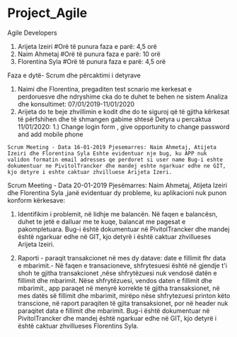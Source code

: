 # Project_Agile
Agile
Developers
  1. Arijeta Izeiri 
    #Orë të punura faza e parë: 4,5 orë
  2. Naim Ahmetaj
    #Orë të punura faza e parë: 10 orë
  3. Florentina Syla
    #Orë të punura faza e parë: 4,5 orë

Faza e dytë- Scrum dhe përcaktimi i detyrave
  1. Naimi dhe Florentina, pregaditen test scnario me kerkesat e perdoruesve dhe ndryshime cka do te duhet te behen ne sistem
  Analiza dhe konsultimet: 07/01/2019-11/01/2020
  2. Arijeta do te beje zhvillimin e kodit dhe do te siguroj që të gjitha kërkesat të përfshihen dhe të shmangen gabime shtesë
    Detyra u percaktua 11/01/2020: 
    1.) Change login form , give opportunity to change password and add mobile phone
    
    
    Scrum Meeting - Data 16-01-2019 Pjesemarres: Naim Ahmetaj, Atijeta Izeiri dhe Florentina Syla Eshte evidentuar nje bug, ku APP nuk validon formatin email adresses qe perdoret si user name Bug-i eshte dokumentuar ne PivitolTrancker dhe mandej eshte ngarkuar edhe ne GIT, kjo detyre i eshte caktuar zhvilluese Arijeta Izeri.



 Scrum Meeting - Data 20-01-2019 Pjesëmarres: Naim Ahmetaj, Atijeta Izeiri dhe Florentina Syla ,janë evidentuar dy probleme, ku aplikacioni nuk punon konform kërkesave:
 
 1. Identifikim i problemit, në lidhje me balancën. Në faqen e balancësn, duhet te jetë e dalluar me te kuqe, balancat me pagesat e pakompletuara. Bug-i është dokumentuar në PivitolTrancker dhe mandej është ngarkuar edhe në GIT, kjo detyrë i është caktuar zhvillueses Arijeta Izeiri.

 2. Raporti - paraqit transakcionet në mes dy datave: date e fillimit fhr data e mbarimit.- Në faqen e transacioneve, shfrytesuesi është në gjendje t'i shoh te gjitha transakcionet ,nëse shfrytëzuesi nuk vendosë datën e fillimit dhe mbarimit. Nëse shfrytëzuesi, vendos daten e fillimit dhe mbarimit., app paraqet në menyrë korrekte të gjitha transaksionet, në mes datës së fillimit dhe mbarimit, mirëpo nëse shfrytezuesi printon këto transcione, në raport paraqiten të gjita transaksionet, por në header nuk paraqitet data e fillimit dhe mbarimit. Bug-i është dokumentuar në PivitolTrancker dhe mandej është ngarkuar edhe në GIT, kjo detyrë i është caktuar zhvillueses Florentins Syla.
